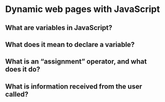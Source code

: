 # Dynamic web pages with JavaScript

## What are variables in JavaScript?

## What does it mean to declare a variable?

## What is an “assignment” operator, and what does it do?

## What is information received from the user called?
